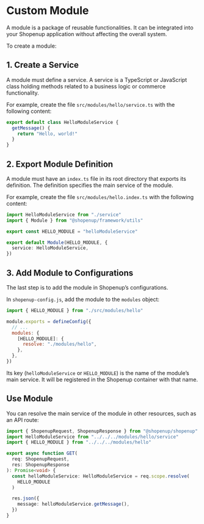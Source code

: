 # Custom Module

A module is a package of reusable functionalities. It can be integrated into your Shopenup application without affecting the overall system.

To create a module:

## 1. Create a Service

A module must define a service. A service is a TypeScript or JavaScript class holding methods related to a business logic or commerce functionality.

For example, create the file `src/modules/hello/service.ts` with the following content:

```ts title="src/modules/hello/service.ts"
export default class HelloModuleService {
  getMessage() {
    return "Hello, world!"
  }
}
```

## 2. Export Module Definition

A module must have an `index.ts` file in its root directory that exports its definition. The definition specifies the main service of the module.

For example, create the file `src/modules/hello.index.ts` with the following content:

```ts title="src/modules/hello.index.ts" highlights={[["4", "", "The main service of the module."]]}
import HelloModuleService from "./service"
import { Module } from "@shopenup/framework/utils"

export const HELLO_MODULE = "helloModuleService"

export default Module(HELLO_MODULE, {
  service: HelloModuleService,
})
```

## 3. Add Module to Configurations

The last step is to add the module in Shopenup’s configurations.

In `shopenup-config.js`, add the module to the `modules` object:

```js title="shopenup-config.js"
import { HELLO_MODULE } from "./src/modules/hello"

module.exports = defineConfig({
  // ...
  modules: {
    [HELLO_MODULE]: {
      resolve: "./modules/hello",
    },
  },
})
```

Its key (`helloModuleService` or `HELLO_MODULE`) is the name of the module’s main service. It will be registered in the Shopenup container with that name.

## Use Module

You can resolve the main service of the module in other resources, such as an API route:

```ts
import { ShopenupRequest, ShopenupResponse } from "@shopenup/shopenup"
import HelloModuleService from "../../../modules/hello/service"
import { HELLO_MODULE } from "../../../modules/hello"

export async function GET(
  req: ShopenupRequest,
  res: ShopenupResponse
): Promise<void> {
  const helloModuleService: HelloModuleService = req.scope.resolve(
    HELLO_MODULE
  )

  res.json({
    message: helloModuleService.getMessage(),
  })
}
```
